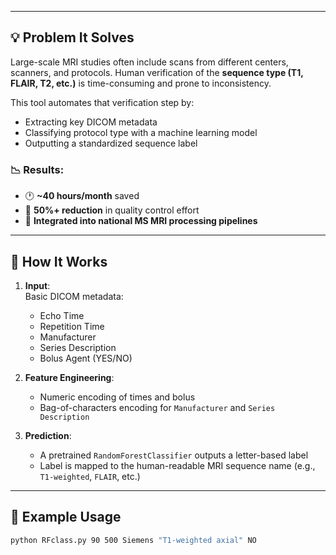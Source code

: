 
---

## 💡 Problem It Solves

Large-scale MRI studies often include scans from different centers, scanners, and protocols. Human verification of the **sequence type (T1, FLAIR, T2, etc.)** is time-consuming and prone to inconsistency.

This tool automates that verification step by:
- Extracting key DICOM metadata
- Classifying protocol type with a machine learning model
- Outputting a standardized sequence label

### 📉 Results:
- 🕐 **~40 hours/month** saved
- 💪 **50%+ reduction** in quality control effort
- 💼 **Integrated into national MS MRI processing pipelines**

---

## 🧠 How It Works

1. **Input**:  
   Basic DICOM metadata:  
   - Echo Time  
   - Repetition Time  
   - Manufacturer  
   - Series Description  
   - Bolus Agent (YES/NO)

2. **Feature Engineering**:  
   - Numeric encoding of times and bolus
   - Bag-of-characters encoding for `Manufacturer` and `Series Description`

3. **Prediction**:  
   - A pretrained `RandomForestClassifier` outputs a letter-based label
   - Label is mapped to the human-readable MRI sequence name (e.g., `T1-weighted`, `FLAIR`, etc.)

---

## 🧪 Example Usage

```bash
python RFclass.py 90 500 Siemens "T1-weighted axial" NO

